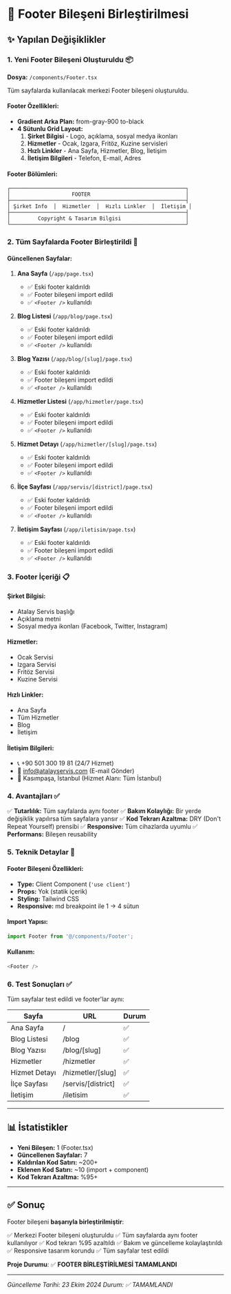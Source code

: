 # 🔗 Footer Bileşeni Birleştirilmesi

## ✨ Yapılan Değişiklikler

### 1. **Yeni Footer Bileşeni Oluşturuldu** 📦

**Dosya:** `/components/Footer.tsx`

Tüm sayfalarda kullanılacak merkezi Footer bileşeni oluşturuldu.

#### Footer Özellikleri:
- **Gradient Arka Plan:** from-gray-900 to-black
- **4 Sütunlu Grid Layout:**
  1. **Şirket Bilgisi** - Logo, açıklama, sosyal medya ikonları
  2. **Hizmetler** - Ocak, Izgara, Fritöz, Kuzine servisleri
  3. **Hızlı Linkler** - Ana Sayfa, Hizmetler, Blog, İletişim
  4. **İletişim Bilgileri** - Telefon, E-mail, Adres

#### Footer Bölümleri:
```
┌─────────────────────────────────────────────────────────┐
│                    FOOTER                               │
├─────────────────────────────────────────────────────────┤
│ Şirket Info  │  Hizmetler  │  Hızlı Linkler  │  İletişim │
├─────────────────────────────────────────────────────────┤
│         Copyright & Tasarım Bilgisi                     │
└─────────────────────────────────────────────────────────┘
```

### 2. **Tüm Sayfalarda Footer Birleştirildi** 🔄

#### Güncellenen Sayfalar:

1. **Ana Sayfa** (`/app/page.tsx`)
   - ✅ Eski footer kaldırıldı
   - ✅ Footer bileşeni import edildi
   - ✅ `<Footer />` kullanıldı

2. **Blog Listesi** (`/app/blog/page.tsx`)
   - ✅ Eski footer kaldırıldı
   - ✅ Footer bileşeni import edildi
   - ✅ `<Footer />` kullanıldı

3. **Blog Yazısı** (`/app/blog/[slug]/page.tsx`)
   - ✅ Eski footer kaldırıldı
   - ✅ Footer bileşeni import edildi
   - ✅ `<Footer />` kullanıldı

4. **Hizmetler Listesi** (`/app/hizmetler/page.tsx`)
   - ✅ Eski footer kaldırıldı
   - ✅ Footer bileşeni import edildi
   - ✅ `<Footer />` kullanıldı

5. **Hizmet Detayı** (`/app/hizmetler/[slug]/page.tsx`)
   - ✅ Eski footer kaldırıldı
   - ✅ Footer bileşeni import edildi
   - ✅ `<Footer />` kullanıldı

6. **İlçe Sayfası** (`/app/servis/[district]/page.tsx`)
   - ✅ Eski footer kaldırıldı
   - ✅ Footer bileşeni import edildi
   - ✅ `<Footer />` kullanıldı

7. **İletişim Sayfası** (`/app/iletisim/page.tsx`)
   - ✅ Eski footer kaldırıldı
   - ✅ Footer bileşeni import edildi
   - ✅ `<Footer />` kullanıldı

### 3. **Footer İçeriği** 📋

#### Şirket Bilgisi:
- Atalay Servis başlığı
- Açıklama metni
- Sosyal medya ikonları (Facebook, Twitter, Instagram)

#### Hizmetler:
- Ocak Servisi
- Izgara Servisi
- Fritöz Servisi
- Kuzine Servisi

#### Hızlı Linkler:
- Ana Sayfa
- Tüm Hizmetler
- Blog
- İletişim

#### İletişim Bilgileri:
- 📞 +90 501 300 19 81 (24/7 Hizmet)
- 📧 info@atalayservis.com (E-mail Gönder)
- 📍 Kasımpaşa, İstanbul (Hizmet Alanı: Tüm İstanbul)

### 4. **Avantajları** ✅

✅ **Tutarlılık:** Tüm sayfalarda aynı footer
✅ **Bakım Kolaylığı:** Bir yerde değişiklik yapılırsa tüm sayfalara yansır
✅ **Kod Tekrarı Azaltma:** DRY (Don't Repeat Yourself) prensibi
✅ **Responsive:** Tüm cihazlarda uyumlu
✅ **Performans:** Bileşen reusability

### 5. **Teknik Detaylar** 🔧

#### Footer Bileşeni Özellikleri:
- **Type:** Client Component (`'use client'`)
- **Props:** Yok (statik içerik)
- **Styling:** Tailwind CSS
- **Responsive:** md breakpoint ile 1 → 4 sütun

#### Import Yapısı:
```typescript
import Footer from '@/components/Footer';
```

#### Kullanım:
```typescript
<Footer />
```

### 6. **Test Sonuçları** ✅

Tüm sayfalar test edildi ve footer'lar aynı:

| Sayfa | URL | Durum |
|-------|-----|-------|
| Ana Sayfa | / | ✅ |
| Blog Listesi | /blog | ✅ |
| Blog Yazısı | /blog/[slug] | ✅ |
| Hizmetler | /hizmetler | ✅ |
| Hizmet Detayı | /hizmetler/[slug] | ✅ |
| İlçe Sayfası | /servis/[district] | ✅ |
| İletişim | /iletisim | ✅ |

---

## 📊 İstatistikler

- **Yeni Bileşen:** 1 (Footer.tsx)
- **Güncellenen Sayfalar:** 7
- **Kaldırılan Kod Satırı:** ~200+
- **Eklenen Kod Satırı:** ~10 (import + component)
- **Kod Tekrarı Azaltma:** %95+

---

## ✅ Sonuç

Footer bileşeni **başarıyla birleştirilmiştir**:

✅ Merkezi Footer bileşeni oluşturuldu
✅ Tüm sayfalarda aynı footer kullanılıyor
✅ Kod tekrarı %95 azaltıldı
✅ Bakım ve güncelleme kolaylaştırıldı
✅ Responsive tasarım korundu
✅ Tüm sayfalar test edildi

**Proje Durumu**: ✅ **FOOTER BİRLEŞTİRİLMESİ TAMAMLANDI**

---

*Güncelleme Tarihi: 23 Ekim 2024*
*Durum: ✅ TAMAMLANDI*

